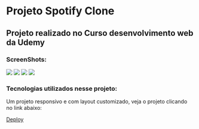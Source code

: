 <h1>Projeto Spotify Clone</h1>
<h2>Projeto realizado no Curso desenvolvimento web da Udemy</h2>
<h3>ScreenShots:</h3>
<img src="https://github.com/LucineiaSilvah/Bootstrap-Spotify-clone/assets/90657609/8a63b63f-9527-4313-8b59-b0164f9e2549">
<img src="https://github.com/LucineiaSilvah/Bootstrap-Spotify-clone/assets/90657609/293e40d1-723e-4e39-844d-6fe605b79afb">
<img src="https://github.com/LucineiaSilvah/Bootstrap-Spotify-clone/assets/90657609/eaf4bce6-6bea-4919-8105-90e24ad0dc4e">
<img src="https://github.com/LucineiaSilvah/Bootstrap-Spotify-clone/assets/90657609/bbdcab8e-078e-40a2-a971-969a7eed1124">



<h3>Tecnologias utilizados nesse projeto:</h3>

<p>Um projeto responsivo e com layout customizado, veja o projeto clicando no link abaixo:</p>
<a href="https://bootstrap-clone-spotify.netlify.app/" target="_blank">Deploy </a>



